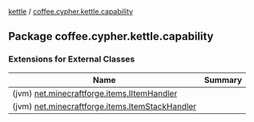 [kettle](../index.md) / [coffee.cypher.kettle.capability](./index.md)

## Package coffee.cypher.kettle.capability

### Extensions for External Classes

| Name | Summary |
|---|---|
| (jvm) [net.minecraftforge.items.IItemHandler](net.minecraftforge.items.-i-item-handler/index.md) |  |
| (jvm) [net.minecraftforge.items.ItemStackHandler](net.minecraftforge.items.-item-stack-handler/index.md) |  |

